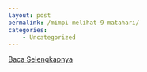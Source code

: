 ```yaml
---
layout: post
permalink: /mimpi-melihat-9-matahari/
categories:
    - Uncategorized
---
```


[Baca Selengkapnya](/03)
